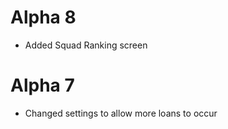 # Alpha 8 #
- Added Squad Ranking screen

# Alpha 7 #
- Changed settings to allow more loans to occur
